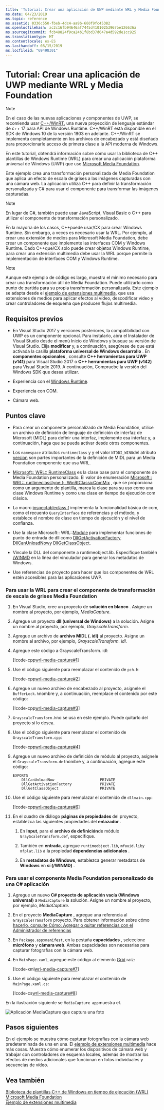```yaml
---
title: 'Tutorial: Crear una aplicación de UWP mediante WRL y Media Foundation'
ms.date: 04/23/2019
ms.topic: reference
ms.assetid: 0336c550-fbeb-4dc4-aa9b-660f9fc45382
ms.openlocfilehash: ac2c16fb94646af7445d41010253967be126636a
ms.sourcegitcommit: fcb48824f9ca24b1f8bd37d647a4d592de1cc925
ms.translationtype: MT
ms.contentlocale: es-ES
ms.lasthandoff: 08/15/2019
ms.locfileid: "69498301"
---
```

# <a name="walkthrough-creating-a-uwp-app-using-wrl-and-media-foundation"></a>Tutorial: Crear una aplicación de UWP mediante WRL y Media Foundation

> [!NOTE]
> En el caso de las nuevas aplicaciones y componentes de UWP, se recomienda usar [ C++/WinRT](/windows/uwp/cpp-and-winrt-apis/), una nueva proyección de lenguaje estándar de c++ 17 para API de Windows Runtime. C++/WinRT está disponible en el SDK de Windows 10 de la versión 1803 en adelante. C++/WinRT se implementa completamente en los archivos de encabezado y está diseñado para proporcionarle acceso de primera clase a la API moderna de Windows.

En este tutorial, obtendrá información sobre cómo usar la biblioteca de C++ plantillas de Windows Runtime (WRL) para crear una aplicación plataforma universal de Windows (UWP) que use [Microsoft Media Foundation](/windows/win32/medfound/microsoft-media-foundation-sdk).

Este ejemplo crea una transformación personalizada de Media Foundation que aplica un efecto de escala de grises a las imágenes capturadas con una cámara web. La aplicación utiliza C++ para definir la transformación personalizada y C# para usar el componente para transformar las imágenes capturadas.

> [!NOTE]
> En lugar de C#, también puede usar JavaScript, Visual Basic o C++ para utilizar el componente de transformación personalizado.

En la mayoría de los casos, C++puede usar/CX para crear Windows Runtime. Sin embargo, a veces es necesario usar la WRL. Por ejemplo, al crear una extensión de medios para Microsoft Media Foundation, debe crear un componente que implemente las interfaces COM y Windows Runtime. Dado C++que/CX solo puede crear objetos Windows Runtime, para crear una extensión multimedia debe usar la WRL porque permite la implementación de interfaces COM y Windows Runtime.

> [!NOTE]
> Aunque este ejemplo de código es largo, muestra el mínimo necesario para crear una transformación útil de Media Foundation. Puede utilizarlo como punto de partida para su propia transformación personalizada. Este ejemplo se adapta desde el [ejemplo de extensiones multimedia](https://code.msdn.microsoft.com/windowsapps/Media-extensions-sample-7b466096), que usa extensiones de medios para aplicar efectos al vídeo, descodificar vídeo y crear controladores de esquema que producen flujos multimedia.

## <a name="prerequisites"></a>Requisitos previos

- En Visual Studio 2017 y versiones posteriores, la compatibilidad con UWP es un componente opcional. Para instalarlo, abra el Instalador de Visual Studio desde el menú Inicio de Windows y busque su versión de Visual Studio. Elija **modificar** y, a continuación, asegúrese de que está activada la casilla **plataforma universal de Windows desarrollo** . En **componentes opcionales** , consulte  **C++ herramientas para UWP (v141)** para Visual Studio 2017 o  **C++ herramientas para UWP (v142)** para Visual Studio 2019. A continuación, Compruebe la versión del Windows SDK que desea utilizar. 

- Experiencia con el [Windows Runtime](/uwp/api/).

- Experiencia con COM.

- Cámara web.

## <a name="key-points"></a>Puntos clave

- Para crear un componente personalizado de Media Foundation, utilice un archivo de definición de lenguaje de definición de interfaz de Microsoft (MIDL) para definir una interfaz, implemente esa interfaz y, a continuación, haga que se pueda activar desde otros componentes.

- Los `namespace` atributos `runtimeclass` y y el valor `NTDDI_WIN8`del atributo [version](/windows/win32/Midl/version) son partes importantes de la definición de MIDL para un Media Foundation componente que usa WRL.

- [Microsoft:: WRL:: RuntimeClass](runtimeclass-class.md) es la clase base para el componente de Media Foundation personalizado. El valor de enumeración [Microsoft:: WRL:: runtimeclasstype (:: WinRtClassicComMix](runtimeclasstype-enumeration.md) , que se proporciona como un argumento de plantilla, marca la clase para su uso como una clase Windows Runtime y como una clase en tiempo de ejecución com clásica.

- La macro [inspectableclass (](inspectableclass-macro.md) implementa la funcionalidad básica de com, como el recuento `QueryInterface` de referencias y el método, y establece el nombre de clase en tiempo de ejecución y el nivel de confianza.

- Use la clase Microsoft:: WRL::[Module](module-class.md) para implementar funciones de punto de entrada de dll como [DllGetActivationFactory](/windows/win32/winrt/functions), [DllCanUnloadNow](/windows/win32/api/combaseapi/nf-combaseapi-dllcanunloadnow)y [DllGetClassObject](/windows/win32/api/combaseapi/nf-combaseapi-dllgetclassobject).

- Vincule la DLL del componente a runtimeobject.lib. Especifique también [/WINMD](../../cppcx/compiler-and-linker-options-c-cx.md) en la línea del vinculador para generar los metadatos de Windows.

- Use referencias de proyecto para hacer que los componentes de WRL estén accesibles para las aplicaciones UWP.

### <a name="to-use-the-wrl-to-create-the-media-foundation-grayscale-transform-component"></a>Para usar la WRL para crear el componente de transformación de escala de grises Media Foundation

1. En Visual Studio, cree un proyecto de **solución en blanco** . Asigne un nombre al proyecto, por ejemplo, *MediaCapture*.

1. Agregue un proyecto **dll (universal de Windows)** a la solución. Asigne un nombre al proyecto, por ejemplo, *GrayscaleTransform*.

1. Agregue un archivo de **archivo MIDL (. idl)** al proyecto. Asigne un nombre al archivo, por ejemplo, *GrayscaleTransform. idl*.

1. Agregue este código a GrayscaleTransform. idl:

   [!code-cpp[wrl-media-capture#1](../codesnippet/CPP/walkthrough-creating-a-windows-store-app-using-wrl-and-media-foundation_1.idl)]

1. Use el código siguiente para reemplazar el contenido de `pch.h`:

   [!code-cpp[wrl-media-capture#2](../codesnippet/CPP/walkthrough-creating-a-windows-store-app-using-wrl-and-media-foundation_2.h)]

1. Agregue un nuevo archivo de encabezado al proyecto, asígnele el `BufferLock.h`nombre y, a continuación, reemplace el contenido por este código:

   [!code-cpp[wrl-media-capture#3](../codesnippet/CPP/walkthrough-creating-a-windows-store-app-using-wrl-and-media-foundation_3.h)]

1. `GrayscaleTransform.h`no se usa en este ejemplo. Puede quitarlo del proyecto si lo desea.

1. Use el código siguiente para reemplazar el contenido de `GrayscaleTransform.cpp`:

   [!code-cpp[wrl-media-capture#4](../codesnippet/CPP/walkthrough-creating-a-windows-store-app-using-wrl-and-media-foundation_4.cpp)]

1. Agregue un nuevo archivo de definición de módulo al proyecto, asígnele el `GrayscaleTransform.def`nombre y, a continuación, agregue este código:

   ```
   EXPORTS
       DllCanUnloadNow                     PRIVATE
       DllGetActivationFactory             PRIVATE
       DllGetClassObject                   PRIVATE
   ```

1. Use el código siguiente para reemplazar el contenido de `dllmain.cpp`:

   [!code-cpp[wrl-media-capture#6](../codesnippet/CPP/walkthrough-creating-a-windows-store-app-using-wrl-and-media-foundation_6.cpp)]

1. En el cuadro de diálogo **páginas de propiedades** del proyecto, establezca las siguientes propiedades del **enlazador** .

   1. En **Input**, para el **archivo de definición**de módulo `GrayScaleTransform.def`, especifique.

   1. También en **entrada**, agregue `runtimeobject.lib`, `mfuuid.lib`y `mfplat.lib` a la propiedad **dependencias adicionales** .

   1. En **metadatos de Windows**, establezca generar metadatos de **Windows** en **sí (/WINMD)** .

### <a name="to-use-the-wrl-the-custom-media-foundation-component-from-a-c-app"></a>Para usar el componente Media Foundation personalizado de una C# aplicación

1. Agregue un nuevo  **C# proyecto de aplicación vacía (Windows universal)** a `MediaCapture` la solución. Asigne un nombre al proyecto, por ejemplo, *MediaCapture*.

1. En el proyecto **MediaCapture** , agregue una referencia al `GrayscaleTransform` proyecto. Para obtener información sobre cómo [hacerlo, consulte Cómo: Agregar o quitar referencias con el Administrador de referencias](/visualstudio/ide/how-to-add-or-remove-references-by-using-the-reference-manager)

1. En `Package.appxmanifest`, en la pestaña **capacidades** , seleccione **micrófono** y **cámara web**. Ambas capacidades son necesarias para capturar fotografías con la cámara web.

1. En `MainPage.xaml`, agregue este código al elemento [Grid](/uwp/api/Windows.UI.Xaml.Controls.Grid) raíz:

   [!code-xml[wrl-media-capture#7](../codesnippet/Xaml/walkthrough-creating-a-windows-store-app-using-wrl-and-media-foundation_7.xaml)]

1. Use el código siguiente para reemplazar el contenido de `MainPage.xaml.cs`:

   [!code-cs[wrl-media-capture#8](../codesnippet/CSharp/walkthrough-creating-a-windows-store-app-using-wrl-and-media-foundation_8.cs)]

En la ilustración siguiente se `MediaCapture app`muestra el.

![Aplicación MediaCapture que captura una foto](../media/wrl_media_capture.png "WRL_Media_Capture")

## <a name="next-steps"></a>Pasos siguientes

En el ejemplo se muestra cómo capturar fotografías con la cámara web predeterminada de una en una. El [ejemplo de extensiones multimedia](https://code.msdn.microsoft.com/windowsapps/Media-extensions-sample-7b466096) hace más cosas. Muestra cómo enumerar los dispositivos de cámara web y trabajar con controladores de esquema locales, además de mostrar los efectos de medios adicionales que funcionan en fotos individuales y secuencias de vídeo.

## <a name="see-also"></a>Vea también

[Biblioteca de plantillas C++ de Windows en tiempo de ejecución (WRL)](windows-runtime-cpp-template-library-wrl.md)<br/>
[Microsoft Media Foundation](/windows/win32/medfound/microsoft-media-foundation-sdk)<br/>
[Ejemplo de extensiones multimedia](https://code.msdn.microsoft.com/windowsapps/Media-extensions-sample-7b466096)
